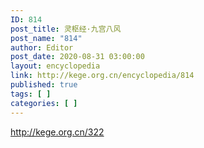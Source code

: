 ```yaml
---
ID: 814
post_title: 灵枢经·九宫八风
post_name: "814"
author: Editor
post_date: 2020-08-31 03:00:00
layout: encyclopedia
link: http://kege.org.cn/encyclopedia/814
published: true
tags: [ ]
categories: [ ]
---
```

http://kege.org.cn/322